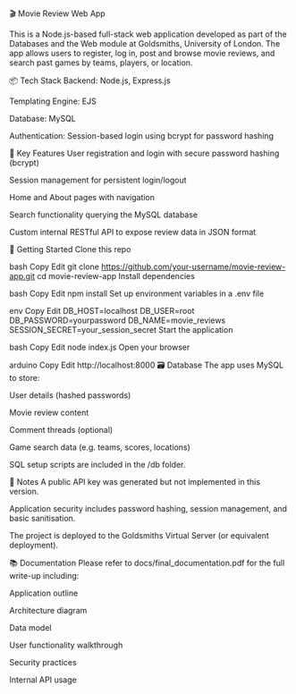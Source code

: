 🎬 Movie Review Web App

This is a Node.js-based full-stack web application developed as part of the Databases and the Web module at Goldsmiths, University of London. The app allows users to register, log in, post and browse movie reviews, and search past games by teams, players, or location.

📦 Tech Stack
Backend: Node.js, Express.js

Templating Engine: EJS

Database: MySQL

Authentication: Session-based login using bcrypt for password hashing

🔐 Key Features
User registration and login with secure password hashing (bcrypt)

Session management for persistent login/logout

Home and About pages with navigation

Search functionality querying the MySQL database

Custom internal RESTful API to expose review data in JSON format

🚀 Getting Started
Clone this repo

bash
Copy
Edit
git clone https://github.com/your-username/movie-review-app.git
cd movie-review-app
Install dependencies

bash
Copy
Edit
npm install
Set up environment variables in a .env file

env
Copy
Edit
DB_HOST=localhost
DB_USER=root
DB_PASSWORD=yourpassword
DB_NAME=movie_reviews
SESSION_SECRET=your_session_secret
Start the application

bash
Copy
Edit
node index.js
Open your browser

arduino
Copy
Edit
http://localhost:8000
🗃️ Database
The app uses MySQL to store:

User details (hashed passwords)

Movie review content

Comment threads (optional)

Game search data (e.g. teams, scores, locations)

SQL setup scripts are included in the /db folder.

📄 Notes
A public API key was generated but not implemented in this version.

Application security includes password hashing, session management, and basic sanitisation.

The project is deployed to the Goldsmiths Virtual Server (or equivalent deployment).

📚 Documentation
Please refer to docs/final_documentation.pdf for the full write-up including:

Application outline

Architecture diagram

Data model

User functionality walkthrough

Security practices

Internal API usage


